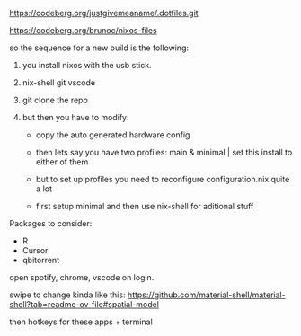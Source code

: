 https://codeberg.org/justgivemeaname/.dotfiles.git

https://codeberg.org/brunoc/nixos-files

so the sequence for a new build is the following: 

1. you install nixos with the usb stick. 
2. nix-shell git vscode
3. git clone the repo 
4. but then you have to modify:

    - copy the auto generated hardware config 
    - then lets say you have two profiles: main & minimal | set this install to either of them 
    - but to set up profiles you need to reconfigure configuration.nix quite a lot 

    - first setup minimal and then use nix-shell for aditional stuff 


Packages to consider: 

- R
- Cursor 
- qbitorrent 


open spotify, chrome, vscode on login. 

swipe to change kinda like this: https://github.com/material-shell/material-shell?tab=readme-ov-file#spatial-model 

then hotkeys for these apps + terminal 

